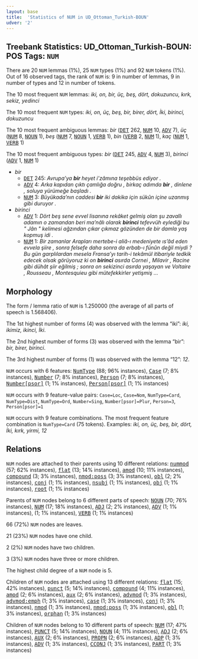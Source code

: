 ```yaml
---
layout: base
title:  'Statistics of NUM in UD_Ottoman_Turkish-BOUN'
udver: '2'
---
```


## Treebank Statistics: UD_Ottoman_Turkish-BOUN: POS Tags: `NUM`

There are 20 `NUM` lemmas (1%), 25 `NUM` types (1%) and 92 `NUM` tokens (1%).
Out of 16 observed tags, the rank of `NUM` is: 9 in number of lemmas, 9 in number of types and 12 in number of tokens.

The 10 most frequent `NUM` lemmas: <em>iki, on, bir, üç, beş, dört, dokuzuncu, kırk, sekiz, yedinci</em>

The 10 most frequent `NUM` types:  <em>iki, on, üç, beş, bir, birer, dört, İki, birinci, dokuzuncu</em>

The 10 most frequent ambiguous lemmas: <em>bir</em> (<tt><a href="ota_boun-pos-DET.html">DET</a></tt> 262, <tt><a href="ota_boun-pos-NUM.html">NUM</a></tt> 10, <tt><a href="ota_boun-pos-ADV.html">ADV</a></tt> 7), <em>üç</em> (<tt><a href="ota_boun-pos-NUM.html">NUM</a></tt> 8, <tt><a href="ota_boun-pos-NOUN.html">NOUN</a></tt> 1), <em>beş</em> (<tt><a href="ota_boun-pos-NUM.html">NUM</a></tt> 7, <tt><a href="ota_boun-pos-NOUN.html">NOUN</a></tt> 1, <tt><a href="ota_boun-pos-VERB.html">VERB</a></tt> 1), <em>bin</em> (<tt><a href="ota_boun-pos-VERB.html">VERB</a></tt> 2, <tt><a href="ota_boun-pos-NUM.html">NUM</a></tt> 1), <em>kaç</em> (<tt><a href="ota_boun-pos-NUM.html">NUM</a></tt> 1, <tt><a href="ota_boun-pos-VERB.html">VERB</a></tt> 1)

The 10 most frequent ambiguous types:  <em>bir</em> (<tt><a href="ota_boun-pos-DET.html">DET</a></tt> 245, <tt><a href="ota_boun-pos-ADV.html">ADV</a></tt> 4, <tt><a href="ota_boun-pos-NUM.html">NUM</a></tt> 3), <em>birinci</em> (<tt><a href="ota_boun-pos-ADV.html">ADV</a></tt> 1, <tt><a href="ota_boun-pos-NUM.html">NUM</a></tt> 1)


* <em>bir</em>
  * <tt><a href="ota_boun-pos-DET.html">DET</a></tt> 245: <em>Avrupa’ya <b>bir</b> heyet i’zâmına teşebbüs ediyor .</em>
  * <tt><a href="ota_boun-pos-ADV.html">ADV</a></tt> 4: <em>Arka kapıdan çıktı çamlığa doğru , birkaç adımda <b>bir</b> , dinlene , soluya yürümeğe başladı .</em>
  * <tt><a href="ota_boun-pos-NUM.html">NUM</a></tt> 3: <em>Büyükada’nın caddesi <b>bir</b> iki dakika için sükûn içine uzanmış gibi duruyor .</em>
* <em>birinci</em>
  * <tt><a href="ota_boun-pos-ADV.html">ADV</a></tt> 1: <em>Dört beş sene evvel lisanına rekâket gelmiş olan şu zavallı adamın o zamandan beri ma’nâlı olarak <b>birinci</b> tefevvüh eylediği bu " Jân " kelimesi ağzından çıkar çıkmaz gözünden de bir damla yaş kopmuş idi .</em>
  * <tt><a href="ota_boun-pos-NUM.html">NUM</a></tt> 1: <em>Bir zamanlar Arapları mertebe-i aliâ-ı medeniyete ıs’âd eden evvela şiire , sonra felsefe daha sonra da erbab-ı fünûn değil miydi ? Bu gün garplılardan mesela Fransa’yı tarih-i tekâmül itibariyle tedkik edecek olsak görüyoruz ki on <b>birinci</b> asırda Cornei , Milavir , Racine gibi dühât şiir eğilmiş ; sonra on sekizinci asırda yaşayan ve Voltaire , Rousseau , Montesquieu gibi mütefekkirler yetişmiş ...</em>

## Morphology

The form / lemma ratio of `NUM` is 1.250000 (the average of all parts of speech is 1.568406).

The 1st highest number of forms (4) was observed with the lemma “iki”: <em>iki, ikimiz, ikinci, İki</em>.

The 2nd highest number of forms (3) was observed with the lemma “bir”: <em>bir, birer, birinci</em>.

The 3rd highest number of forms (1) was observed with the lemma “12”: <em>12</em>.

`NUM` occurs with 6 features: <tt><a href="ota_boun-feat-NumType.html">NumType</a></tt> (88; 96% instances), <tt><a href="ota_boun-feat-Case.html">Case</a></tt> (7; 8% instances), <tt><a href="ota_boun-feat-Number.html">Number</a></tt> (7; 8% instances), <tt><a href="ota_boun-feat-Person.html">Person</a></tt> (7; 8% instances), <tt><a href="ota_boun-feat-Number-psor.html">Number[psor]</a></tt> (1; 1% instances), <tt><a href="ota_boun-feat-Person-psor.html">Person[psor]</a></tt> (1; 1% instances)

`NUM` occurs with 9 feature-value pairs: `Case=Loc`, `Case=Nom`, `NumType=Card`, `NumType=Dist`, `NumType=Ord`, `Number=Sing`, `Number[psor]=Plur`, `Person=3`, `Person[psor]=1`

`NUM` occurs with 9 feature combinations.
The most frequent feature combination is `NumType=Card` (75 tokens).
Examples: <em>iki, on, üç, beş, bir, dört, İki, kırk, yirmi, 12</em>


## Relations

`NUM` nodes are attached to their parents using 10 different relations: <tt><a href="ota_boun-dep-nummod.html">nummod</a></tt> (57; 62% instances), <tt><a href="ota_boun-dep-flat.html">flat</a></tt> (13; 14% instances), <tt><a href="ota_boun-dep-amod.html">amod</a></tt> (10; 11% instances), <tt><a href="ota_boun-dep-compound.html">compound</a></tt> (3; 3% instances), <tt><a href="ota_boun-dep-nmod-poss.html">nmod:poss</a></tt> (3; 3% instances), <tt><a href="ota_boun-dep-obl.html">obl</a></tt> (2; 2% instances), <tt><a href="ota_boun-dep-conj.html">conj</a></tt> (1; 1% instances), <tt><a href="ota_boun-dep-nsubj.html">nsubj</a></tt> (1; 1% instances), <tt><a href="ota_boun-dep-obj.html">obj</a></tt> (1; 1% instances), <tt><a href="ota_boun-dep-root.html">root</a></tt> (1; 1% instances)

Parents of `NUM` nodes belong to 6 different parts of speech: <tt><a href="ota_boun-pos-NOUN.html">NOUN</a></tt> (70; 76% instances), <tt><a href="ota_boun-pos-NUM.html">NUM</a></tt> (17; 18% instances), <tt><a href="ota_boun-pos-ADJ.html">ADJ</a></tt> (2; 2% instances), <tt><a href="ota_boun-pos-ADV.html">ADV</a></tt> (1; 1% instances),  (1; 1% instances), <tt><a href="ota_boun-pos-VERB.html">VERB</a></tt> (1; 1% instances)

66 (72%) `NUM` nodes are leaves.

21 (23%) `NUM` nodes have one child.

2 (2%) `NUM` nodes have two children.

3 (3%) `NUM` nodes have three or more children.

The highest child degree of a `NUM` node is 5.

Children of `NUM` nodes are attached using 13 different relations: <tt><a href="ota_boun-dep-flat.html">flat</a></tt> (15; 42% instances), <tt><a href="ota_boun-dep-punct.html">punct</a></tt> (5; 14% instances), <tt><a href="ota_boun-dep-compound.html">compound</a></tt> (4; 11% instances), <tt><a href="ota_boun-dep-amod.html">amod</a></tt> (2; 6% instances), <tt><a href="ota_boun-dep-aux.html">aux</a></tt> (2; 6% instances), <tt><a href="ota_boun-dep-advmod.html">advmod</a></tt> (1; 3% instances), <tt><a href="ota_boun-dep-advmod-emph.html">advmod:emph</a></tt> (1; 3% instances), <tt><a href="ota_boun-dep-case.html">case</a></tt> (1; 3% instances), <tt><a href="ota_boun-dep-conj.html">conj</a></tt> (1; 3% instances), <tt><a href="ota_boun-dep-nmod.html">nmod</a></tt> (1; 3% instances), <tt><a href="ota_boun-dep-nmod-poss.html">nmod:poss</a></tt> (1; 3% instances), <tt><a href="ota_boun-dep-obl.html">obl</a></tt> (1; 3% instances), <tt><a href="ota_boun-dep-orphan.html">orphan</a></tt> (1; 3% instances)

Children of `NUM` nodes belong to 10 different parts of speech: <tt><a href="ota_boun-pos-NUM.html">NUM</a></tt> (17; 47% instances), <tt><a href="ota_boun-pos-PUNCT.html">PUNCT</a></tt> (5; 14% instances), <tt><a href="ota_boun-pos-NOUN.html">NOUN</a></tt> (4; 11% instances), <tt><a href="ota_boun-pos-ADJ.html">ADJ</a></tt> (2; 6% instances), <tt><a href="ota_boun-pos-AUX.html">AUX</a></tt> (2; 6% instances), <tt><a href="ota_boun-pos-PROPN.html">PROPN</a></tt> (2; 6% instances), <tt><a href="ota_boun-pos-ADP.html">ADP</a></tt> (1; 3% instances), <tt><a href="ota_boun-pos-ADV.html">ADV</a></tt> (1; 3% instances), <tt><a href="ota_boun-pos-CCONJ.html">CCONJ</a></tt> (1; 3% instances), <tt><a href="ota_boun-pos-PART.html">PART</a></tt> (1; 3% instances)

